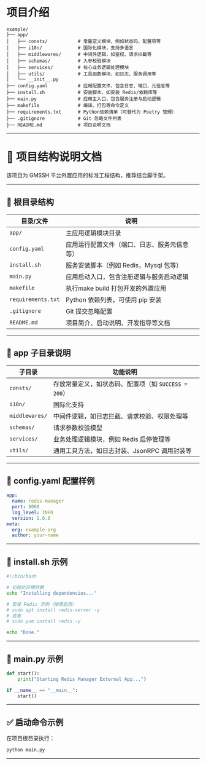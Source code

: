 # 项目介绍

```
example/
├── app/
│   ├── consts/           # 常量定义模块，例如状态码、配置项等
│   ├── i18n/             # 国际化模块，支持多语言
│   ├── middlewares/      # 中间件逻辑，如鉴权、请求拦截等
│   ├── schemas/          # 入参校验模块
│   ├── services/         # 核心业务逻辑处理模块
│   ├── utils/            # 工具函数模块，如日志、服务调用等
│   └── __init__.py
├── config.yaml           # 应用配置文件，包含日志、端口、元信息等
├── install.sh            # 安装脚本，如安装 Redis/依赖库等
├── main.py               # 应用主入口，包含服务注册与启动逻辑
├── makefile              # 编译、打包等命令定义
├── requirements.txt      # Python依赖清单（可替代为 Poetry 管理）
├── .gitignore            # Git 忽略文件列表
├── README.md             # 项目说明文档
```
---

# 📁 项目结构说明文档

该项目为 GMSSH 平台外置应用的标准工程结构，推荐结合脚手架。

---

## 📂 根目录结构

| 目录/文件              | 说明                        |
| ------------------ |---------------------------|
| `app/`             | 主应用逻辑模块目录                 |
| `config.yaml`      | 应用运行配置文件（端口、日志、服务元信息等）    |
| `install.sh`       | 服务安装脚本（例如 Redis，Mysql 包等） |
| `main.py`          | 应用启动入口，包含注册逻辑与服务启动逻辑      |
| `makefile`         | 执行make build 打包开发的外置应用    |
| `requirements.txt` | Python 依赖列表，可使用 pip 安装    |
| `.gitignore`       | Git 提交忽略配置                |
| `README.md`        | 项目简介、启动说明、开发指导等文档         |

---

## 📁 app 子目录说明

| 子目录            | 功能说明                              |
| -------------- | --------------------------------- |
| `consts/`      | 存放常量定义，如状态码、配置项（如 `SUCCESS = 200`） |
| `i18n/`        | 国际化支持     |
| `middlewares/` | 中间件逻辑，如日志拦截、请求校验、权限处理等            |
| `schemas/`     | 请求参数校验模型      |
| `services/`    | 业务处理逻辑模块，例如 Redis 启停管理等           |
| `utils/`       | 通用工具方法，如日志封装、JsonRPC 调用封装等        |

---

## 📄 config.yaml 配置样例

```yaml
app:
  name: redis-manager
  port: 8080
  log_level: INFO
  version: 1.0.0
meta:
  org: example-org
  author: your-name
```

---

## 📄 install.sh 示例

```bash
#!/bin/bash

# 初始化环境依赖
echo "Installing dependencies..."

# 安装 Redis 示例（按需启用）
# sudo apt install redis-server -y
# 或者
# sudo yum install redis -y

echo "Done."
```

---

## 📄 main.py 示例

```python
def start():
    print("Starting Redis Manager External App...")

if __name__ == "__main__":
    start()
```

---

## ✅ 启动命令示例

在项目根目录执行：

```bash
python main.py
```

---